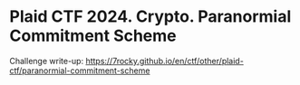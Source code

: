 # Plaid CTF 2024. Crypto. Paranormial Commitment Scheme

Challenge write-up: https://7rocky.github.io/en/ctf/other/plaid-ctf/paranormial-commitment-scheme
